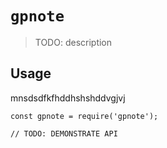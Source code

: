 # `gpnote`

> TODO: description

## Usage
mnsdsdfkfhddhshshddvgjvj
```
const gpnote = require('gpnote');

// TODO: DEMONSTRATE API
```

